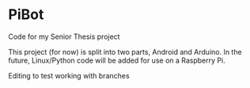 PiBot
=====

Code for my Senior Thesis project

This project (for now) is split into two parts, Android and Arduino.
In the future, Linux/Python code will be added for use on a Raspberry Pi.

Editing to test working with branches